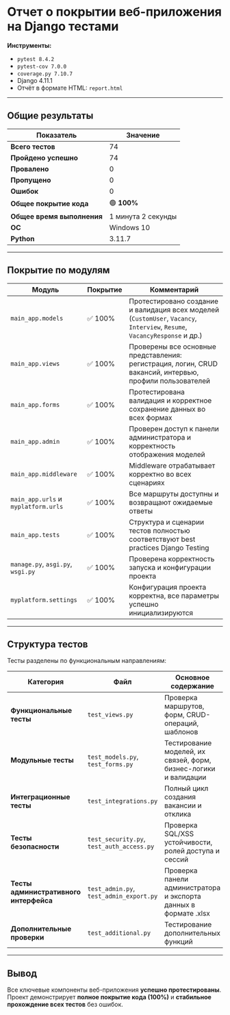 # Отчет о покрытии веб-приложения на Django тестами

**Инструменты:**  
- `pytest 8.4.2`  
- `pytest-cov 7.0.0`  
- `coverage.py 7.10.7`  
- Django 4.11.1  
- Отчёт в формате HTML: `report.html`

---

## Общие результаты

| Показатель | Значение |
|-------------|-----------|
| **Всего тестов** | 74 |
| **Пройдено успешно** | 74 |
| **Провалено** | 0 |
| **Пропущено** | 0 |
| **Ошибок** | 0 |
| **Общее покрытие кода** | 🟢 **100%** |
| **Общее время выполнения** | 1 минута 2 секунды |
| **ОС** | Windows 10 |
| **Python** | 3.11.7 |

---

## Покрытие по модулям

| Модуль | Покрытие | Комментарий |
|--------|-----------|-------------|
| `main_app.models` | ✅ 100% | Протестировано создание и валидация всех моделей (`CustomUser`, `Vacancy`, `Interview`, `Resume`, `VacancyResponse` и др.) |
| `main_app.views` | ✅ 100% | Проверены все основные представления: регистрация, логин, CRUD вакансий, интервью, профили пользователей |
| `main_app.forms` | ✅ 100% | Протестирована валидация и корректное сохранение данных во всех формах |
| `main_app.admin` | ✅ 100% | Проверен доступ к панели администратора и корректность отображения моделей |
| `main_app.middleware` | ✅ 100% | Middleware отрабатывает корректно во всех сценариях |
| `main_app.urls` и `myplatform.urls` | ✅ 100% | Все маршруты доступны и возвращают ожидаемые ответы |
| `main_app.tests` | ✅ 100% | Структура и сценарии тестов полностью соответствуют best practices Django Testing |
| `manage.py`, `asgi.py`, `wsgi.py` | ✅ 100% | Проверена корректность запуска и конфигурации проекта |
| `myplatform.settings` | ✅ 100% | Конфигурация проекта корректна, все параметры успешно инициализируются |

---

## Структура тестов

Тесты разделены по функциональным направлениям:

| Категория | Файл | Основное содержание |
|------------|------|--------------------|
| **Функциональные тесты** | `test_views.py` | Проверка маршрутов, форм, CRUD-операций, шаблонов |
| **Модульные тесты** | `test_models.py`, `test_forms.py` | Тестирование моделей, их связей, форм, бизнес-логики и валидации |
| **Интеграционные тесты** | `test_integrations.py` | Полный цикл создания вакансии и отклика |
| **Тесты безопасности** | `test_security.py`, `test_auth_access.py` | Проверка SQL/XSS устойчивости, ролей доступа и сессий |
| **Тесты административного интерфейса** | `test_admin.py`, `test_admin_export.py` | Проверка панели администратора и экспорта данных в формате .xlsx |
| **Дополнительные проверки** | `test_additional.py` | Тестирование дополнительных функций |

---

## Вывод

Все ключевые компоненты веб-приложения **успешно протестированы**.  
Проект демонстрирует **полное покрытие кода (100%)** и **стабильное прохождение всех тестов** без ошибок.  
